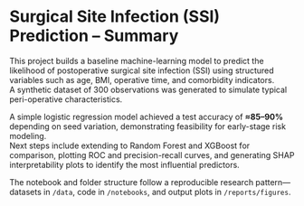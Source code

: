 # Surgical Site Infection (SSI) Prediction – Summary

This project builds a baseline machine-learning model to predict the likelihood of postoperative surgical site infection (SSI) using structured variables such as age, BMI, operative time, and comorbidity indicators.  
A synthetic dataset of 300 observations was generated to simulate typical peri-operative characteristics.

A simple logistic regression model achieved a test accuracy of **≈85–90%** depending on seed variation, demonstrating feasibility for early-stage risk modeling.  
Next steps include extending to Random Forest and XGBoost for comparison, plotting ROC and precision-recall curves, and generating SHAP interpretability plots to identify the most influential predictors.

The notebook and folder structure follow a reproducible research pattern—datasets in `/data`, code in `/notebooks`, and output plots in `/reports/figures`.
